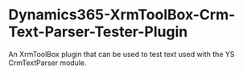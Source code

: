 # Dynamics365-XrmToolBox-Crm-Text-Parser-Tester-Plugin
An XrmToolBox plugin that can be used to test text used with the YS CrmTextParser module.
